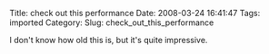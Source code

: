 Title: check out this performance
Date: 2008-03-24 16:41:47
Tags: imported
Category: 
Slug: check_out_this_performance

I don't know how old this is, but it's quite impressive.

<object width="425" height="355"><param name="movie" value="http://www.youtube.com/v/7SlukDf4k8E&hl=en"></param><param name="wmode" value="transparent"></param><embed src="http://www.youtube.com/v/7SlukDf4k8E&hl=en" type="application/x-shockwave-flash" wmode="transparent" width="425" height="355"></embed></object>
